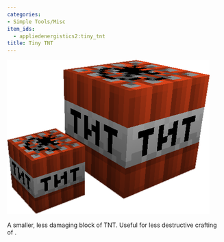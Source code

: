 ```yaml
---
categories:
- Simple Tools/Misc
item_ids:
  - appliedenergistics2:tiny_tnt
title: Tiny TNT
---
```


![A picture of Tiny TNT, next to regular TNT](../../../public/assets/large/tiny_tnt2.png)

A smaller, less damaging block of TNT. Useful for less destructive crafting of <ItemLink id="quantum_entangled_singularity" />.

<RecipeFor id="appliedenergistics2:tiny_tnt"/>
